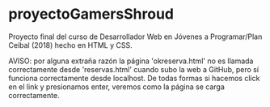 # proyectoGamersShroud
Proyecto final del curso de Desarrollador Web en Jóvenes a Programar/Plan Ceibal (2018) hecho en HTML y CSS.

AVISO: por alguna extraña razón la página 'okreserva.html' no es llamada correctamente desde 'reservas.html' cuando subo la web a GitHub, pero sí funciona correctamente desde localhost.
       De todas formas si hacemos click en el link y presionamos enter, veremos como la página se carga correctamente.
